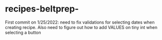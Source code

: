 # recipes-beltprep-

First commit on 1/25/2022:
need to fix validations for selecting dates when creating recipe. Also need to figure out how to add VALUES on tiny int when selecting a button 
